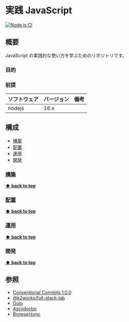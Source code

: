# 実践 JavaScript

[![Node.js CI](https://github.com/hiroshima-arc/javascript-in-practice/actions/workflows/node.js.yml/badge.svg)](https://github.com/hiroshima-arc/javascript-in-practice/actions/workflows/node.js.yml)

## 概要

JavaScript の実践的な使い方を学ぶためのリポジトリです。

### 目的

### 前提

| ソフトウェア | バージョン | 備考 |
| :----------- | :--------- | :--- |
| nodejs       | 16.x       |      |

## 構成

- [構築](#構築)
- [配置](#配置)
- [運用](#運用)
- [開発](#開発)

### [構築](./docs/build.adoc)

**[⬆ back to top](#構成)**

### [配置](./docs/ship.adoc)

**[⬆ back to top](#構成)**

### [運用](./docs/run.adoc)

**[⬆ back to top](#構成)**

### 開発

**[⬆ back to top](#構成)**

## 参照

- [Conventional Commits 1.0.0](https://www.conventionalcommits.org/ja/v1.0.0/)
- [@k2works/full-stack-lab](https://www.npmjs.com/package/@k2works/full-stack-lab)
- [Gulp](https://gulpjs.com/docs/en/getting-started/quick-start)
- [Asciidoctor](https://asciidoctor.org/)
- [Browsersync](https://browsersync.io/)